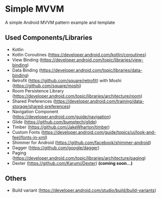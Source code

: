 # Simple MVVM

A simple Android MVVM pattern example and template

## Used Components/Libraries

- Kotlin
- Kotlin Coroutines (https://developer.android.com/kotlin/coroutines)
- View Binding (https://developer.android.com/topic/libraries/view-binding)
- Data Binding (https://developer.android.com/topic/libraries/data-binding)
- Retrofit (https://github.com/square/retrofit) with Moshi (https://github.com/square/moshi)
- Room Persistence Library  (https://developer.android.com/topic/libraries/architecture/room)
- Shared Preferences (https://developer.android.com/training/data-storage/shared-preferences)
- Navigation Component (https://developer.android.com/guide/navigation)
- Glide (https://github.com/bumptech/glide)
- Timber (https://github.com/JakeWharton/timber)
- Custom Fonts (https://developer.android.com/guide/topics/ui/look-and-feel/fonts-in-xml)
- Shimmer for Android (https://github.com/facebook/shimmer-android)
- Dagger (https://github.com/google/dagger)
- Paging (https://developer.android.com/topic/libraries/architecture/paging)
- Dexter (https://github.com/Karumi/Dexter) **(coming soon...)**

## Others

- Build variant (https://developer.android.com/studio/build/build-variants)